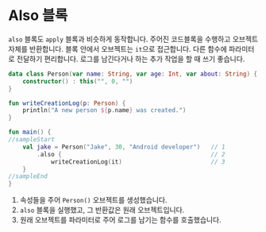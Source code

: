 # Also 블록

`also` 블록도 `apply` 블록과 비슷하게 동작합니다. 주어진 코드블록을 수행하고 오브젝트 자체를 반환합니다. 블록 안에서 오브젝트는 `it`으로 접근합니다. 다른 함수에 파라미터로 전달하기 편리합니다. 로그를 남긴다거나 하는 추가 작업을 할 때 쓰기 좋습니다.

```kotlin
data class Person(var name: String, var age: Int, var about: String) {
    constructor() : this("", 0, "")
}

fun writeCreationLog(p: Person) {
    println("A new person ${p.name} was created.")
}

fun main() {
//sampleStart
    val jake = Person("Jake", 30, "Android developer")   // 1
        .also {                                          // 2
            writeCreationLog(it)                         // 3
    }
//sampleEnd
}
```

1. 속성들을 주어 `Person()` 오브젝트를 생성했습니다.
2. `also` 블록을 실행했고, 그 반환값은 원래 오브젝트입니다.
3. 원래 오브젝트를 파라미터로 주어 로그를 남기는 함수를 호출했습니다.